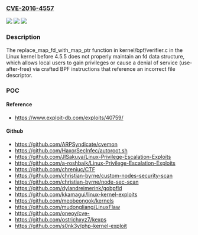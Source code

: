 ### [CVE-2016-4557](https://cve.mitre.org/cgi-bin/cvename.cgi?name=CVE-2016-4557)
![](https://img.shields.io/static/v1?label=Product&message=n%2Fa&color=blue)
![](https://img.shields.io/static/v1?label=Version&message=n%2Fa&color=blue)
![](https://img.shields.io/static/v1?label=Vulnerability&message=n%2Fa&color=brighgreen)

### Description

The replace_map_fd_with_map_ptr function in kernel/bpf/verifier.c in the Linux kernel before 4.5.5 does not properly maintain an fd data structure, which allows local users to gain privileges or cause a denial of service (use-after-free) via crafted BPF instructions that reference an incorrect file descriptor.

### POC

#### Reference
- https://www.exploit-db.com/exploits/40759/

#### Github
- https://github.com/ARPSyndicate/cvemon
- https://github.com/HaxorSecInfec/autoroot.sh
- https://github.com/JlSakuya/Linux-Privilege-Escalation-Exploits
- https://github.com/a-roshbaik/Linux-Privilege-Escalation-Exploits
- https://github.com/chreniuc/CTF
- https://github.com/christian-byrne/custom-nodes-security-scan
- https://github.com/christian-byrne/node-sec-scan
- https://github.com/dylandreimerink/gobpfld
- https://github.com/kkamagui/linux-kernel-exploits
- https://github.com/meobeongok/kernels
- https://github.com/mudongliang/LinuxFlaw
- https://github.com/oneoy/cve-
- https://github.com/ostrichxyz7/kexps
- https://github.com/s0nk3y/php-kernel-exploit


